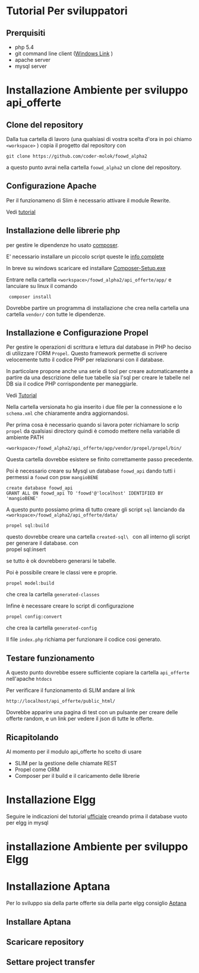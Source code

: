 # Tutorial Per sviluppatori

## Prerquisiti

* php 5.4
* git command line client  ([Windows Link](http://git-scm.com/download/win) )
* apache server
* mysql server

# Installazione Ambiente per sviluppo api_offerte 


## Clone del repository 

Dalla tua  cartella di lavoro (una qualsiasi di vostra scelta d'ora in poi chiamo `<workspace>` ) copia  il progetto dal repository con 

	git clone https://github.com/coder-molok/foowd_alpha2


a questo punto avrai  nella cartella `foowd_alpha2` un clone del repository.


## Configurazione Apache

Per il funzionameno di Slim è necessario attivare il module Rewrite. 

Vedi [tutorial](http://www.webdevdoor.com/php/mod_rewrite-windows-apache-url-rewriting/)


## Installazione delle librerie php

per gestire le dipendenze ho usato [composer](https://getcomposer.org/).

E' necessario installare un piccolo script queste le [info complete](https://getcomposer.org/doc/00-intro.md)

In breve su windows scaricare ed installare [Composer-Setup.exe](https://getcomposer.org/Composer-Setup.exe) 


Entrare nella cartella `<workspace>/foowd_alpha2/api_offerte/app/` e lancuiare su linux il comando 

	 composer install



Dovrebbe partire un programma di installazione che crea nella cartella una cartella `vendor/` con tutte le dipendenze.

## Installazione e Configurazione Propel

Per gestire le operazioni di scrittura e lettura dal database in PHP ho deciso di utilizzare l'ORM `Propel`.
Questo framework permette di scrivere velocemente tutto il codice PHP per relazionarsi con il database.

In particolare propone anche una serie di tool per creare automaticamente a partire da una descrizione delle tue tabelle 
sia l'sql per creare le tabelle nel DB sia il codice PHP corrispondente per maneggiarle.

Vedi [Tutorial](http://propelorm.org/documentation/02-buildtime.html)

Nella cartella versionata ho gia inserito i due file per la connessione e lo `schema.xml` che chiaramente andra aggiornandosi.

Per prima cosa è necessario quando si lavora poter richiamare lo scrip `propel` da qualsiasi directory quindi è comodo mettere nella variabile di ambiente  PATH

 `<workspace>/foowd_alpha2/api_offerte/app/vendor/propel/propel/bin/`


Questa cartella dovrebbe esistere se finito correttamente passo precedente. 


Poi è necessario creare su Mysql un database  `foowd_api` dando tutti i permessi a `foowd` con psw `mangioBENE`

	create database foowd_api
	GRANT ALL ON foowd_api TO 'foowd'@'localhost' IDENTIFIED BY 'mangioBENE'

A questo punto possiamo prima di tutto creare gli script `sql` lanciando da  `<workspace>/foowd_alpha2/api_offerte/data/`

	propel sql:build

questo dovrebbe creare una cartella `created-sql\ ` con all interno gli script per generare il database.
con 	
	propel sql:insert

se tutto è ok dovrebbero generarsi le tabelle.


Poi è possibile creare le classi vere e proprie.
	
	propel model:build

che crea la cartella `generated-classes`


Infine è necessare creare lo script di configurazione

	propel config:convert

che crea la cartella `generated-config`


Il file `index.php` richiama per funzionare il codice cosi generato.



## Testare funzionamento 

A questo punto dovrebbe essere sufficiente copiare la cartella `api_offerte` nell'apache `htdocs`

Per verificare il funzionamento di SLIM andare al link 

	http://localhost/api_offerte/public_html/

Dovrebbe apparire una pagina di test con un pulsante per creare delle offerte random, e un link per vedere il json di tutte le offerte. 

## Ricapitolando

Al momento per il modulo api_offerte ho scelto di usare

* SLIM per la gestione delle chiamate REST
* Propel come ORM
* Composer per il build e il caricamento delle librerie


# Installazione Elgg


Seguire le indicazioni del tutorial [ufficiale](http://learn.elgg.org/en/latest/intro/install.html) creando prima il database vuoto per elgg in mysql



# installazione Ambiente per sviluppo Elgg


# Installazione Aptana

Per lo sviluppo sia della parte offerte sia della parte elgg consiglio [Aptana](https://www.google.com/url?sa=t&rct=j&q=&esrc=s&source=web&cd=2&cad=rja&uact=8&ved=0CCYQjBAwAQ&url=http%3A%2F%2Fwww.aptana.com%2Fproducts%2Fstudio3%2Fdownload.html&ei=F2zRVLeFFM_gao7pgtAP&usg=AFQjCNFwqD4EHGmRf4gh1vER5GUE-aO4mg&sig2=sw2OZbG1KhhYA8Krrbck6A&bvm=bv.85142067,bs.1,d.bGQ)

## Installare Aptana
## Scaricare repository
## Settare project transfer
